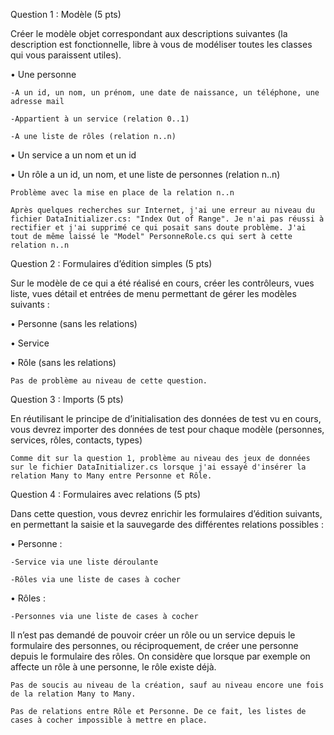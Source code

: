 Question 1 : Modèle (5 pts)

Créer le modèle objet correspondant aux descriptions suivantes (la description est fonctionnelle,
libre à vous de modéliser toutes les classes qui vous paraissent utiles).

• Une personne
    
    -A un id, un nom, un prénom, une date de naissance, un téléphone, une adresse mail
    
    -Appartient à un service (relation 0..1)
    
    -A une liste de rôles (relation n..n)

• Un service a un nom et un id

• Un rôle a un id, un nom, et une liste de personnes (relation n..n)

    Problème avec la mise en place de la relation n..n
    
    Après quelques recherches sur Internet, j'ai une erreur au niveau du fichier DataInitializer.cs: "Index Out of Range". Je n'ai pas réussi à rectifier et j'ai supprimé ce qui posait sans doute problème. J'ai tout de même laissé le "Model" PersonneRole.cs qui sert à cette relation n..n


Question 2 : Formulaires d’édition simples (5 pts)

Sur le modèle de ce qui a été réalisé en cours, créer les contrôleurs, vues liste, vues détail et entrées
de menu permettant de gérer les modèles suivants :

• Personne (sans les relations)

• Service

• Rôle (sans les relations)

    Pas de problème au niveau de cette question.

Question 3 : Imports (5 pts)

En réutilisant le principe de d’initialisation des données de test vu en cours, vous devrez importer des
données de test pour chaque modèle (personnes, services, rôles, contacts, types)

    Comme dit sur la question 1, problème au niveau des jeux de données sur le fichier DataInitializer.cs lorsque j'ai essayé d'insérer la relation Many to Many entre Personne et Rôle.

Question 4 : Formulaires avec relations (5 pts)

Dans cette question, vous devrez enrichir les formulaires d’édition suivants, en permettant la saisie
et la sauvegarde des différentes relations possibles :

• Personne :

    -Service via une liste déroulante
    
    -Rôles via une liste de cases à cocher

• Rôles :

    -Personnes via une liste de cases à cocher

Il n’est pas demandé de pouvoir créer un rôle ou un service depuis le formulaire des personnes, ou
réciproquement, de créer une personne depuis le formulaire des rôles. On considère que lorsque par
exemple on affecte un rôle à une personne, le rôle existe déjà.

    Pas de soucis au niveau de la création, sauf au niveau encore une fois de la relation Many to Many.

    Pas de relations entre Rôle et Personne. De ce fait, les listes de cases à cocher impossible à mettre en place.